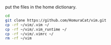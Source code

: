 put the files in the home dictionary.

``` bash
cd
git clone https://github.com/HomuraCat/vim.git
cp -rf ~/vim/.vim ~/
cp -rf ~/vim/.vim_runtime ~/
cp -rf ~/vim/.vimrc ~/
rm -rf ~/vim
```
